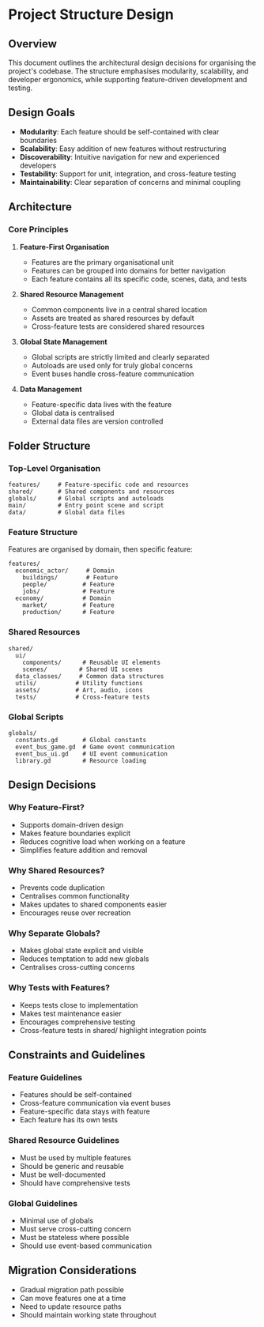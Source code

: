 # Project Structure Design

## Overview
This document outlines the architectural design decisions for organising the project's codebase. The structure emphasises modularity, scalability, and developer ergonomics, while supporting feature-driven development and testing.

## Design Goals
- **Modularity**: Each feature should be self-contained with clear boundaries
- **Scalability**: Easy addition of new features without restructuring
- **Discoverability**: Intuitive navigation for new and experienced developers
- **Testability**: Support for unit, integration, and cross-feature testing
- **Maintainability**: Clear separation of concerns and minimal coupling

## Architecture

### Core Principles
1. **Feature-First Organisation**
   - Features are the primary organisational unit
   - Features can be grouped into domains for better navigation
   - Each feature contains all its specific code, scenes, data, and tests

2. **Shared Resource Management**
   - Common components live in a central shared location
   - Assets are treated as shared resources by default
   - Cross-feature tests are considered shared resources

3. **Global State Management**
   - Global scripts are strictly limited and clearly separated
   - Autoloads are used only for truly global concerns
   - Event buses handle cross-feature communication

4. **Data Management**
   - Feature-specific data lives with the feature
   - Global data is centralised
   - External data files are version controlled

## Folder Structure

### Top-Level Organisation
```
features/     # Feature-specific code and resources
shared/       # Shared components and resources
globals/      # Global scripts and autoloads
main/         # Entry point scene and script
data/         # Global data files
```

### Feature Structure
Features are organised by domain, then specific feature:
```
features/
  economic_actor/     # Domain
    buildings/        # Feature
    people/          # Feature
    jobs/            # Feature
  economy/           # Domain
    market/          # Feature
    production/      # Feature
```

### Shared Resources
```
shared/
  ui/
    components/      # Reusable UI elements
    scenes/         # Shared UI scenes
  data_classes/     # Common data structures
  utils/           # Utility functions
  assets/          # Art, audio, icons
  tests/           # Cross-feature tests
```

### Global Scripts
```
globals/
  constants.gd       # Global constants
  event_bus_game.gd  # Game event communication
  event_bus_ui.gd    # UI event communication
  library.gd         # Resource loading
```

## Design Decisions

### Why Feature-First?
- Supports domain-driven design
- Makes feature boundaries explicit
- Reduces cognitive load when working on a feature
- Simplifies feature addition and removal

### Why Shared Resources?
- Prevents code duplication
- Centralises common functionality
- Makes updates to shared components easier
- Encourages reuse over recreation

### Why Separate Globals?
- Makes global state explicit and visible
- Reduces temptation to add new globals
- Centralises cross-cutting concerns

### Why Tests with Features?
- Keeps tests close to implementation
- Makes test maintenance easier
- Encourages comprehensive testing
- Cross-feature tests in shared/ highlight integration points

## Constraints and Guidelines

### Feature Guidelines
- Features should be self-contained
- Cross-feature communication via event buses
- Feature-specific data stays with feature
- Each feature has its own tests

### Shared Resource Guidelines
- Must be used by multiple features
- Should be generic and reusable
- Must be well-documented
- Should have comprehensive tests

### Global Guidelines
- Minimal use of globals
- Must serve cross-cutting concern
- Must be stateless where possible
- Should use event-based communication

## Migration Considerations
- Gradual migration path possible
- Can move features one at a time
- Need to update resource paths
- Should maintain working state throughout 